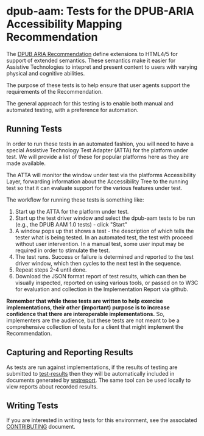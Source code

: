 dpub-aam: Tests for the DPUB-ARIA Accessibility Mapping Recommendation
======================================================================

The [DPUB ARIA Recommendation](https://www.w3.org/TR/dpub-aam-1.0)
define extensions to HTML4/5 for support of extended semantics.  These
semantics make it easier for Assistive Technologies to intepret and
present content to users with varying physical and cognitive abilities.

The purpose of these tests is to help ensure that user agents support the
requirements of the Recommendation.

The general approach for this testing is to enable both manual and automated
testing, with a preference for automation.


Running Tests
-------------

In order to run these tests in an automated fashion, you will need to have a
special Assistive Technology Test Adapter (ATTA) for the platform under test.  We will
provide a list of these for popular platforms here as they are made available.

The ATTA will monitor the window under test via the platforms Accessibility
Layer, forwarding information about the Accessibility Tree to the running test
so that it can evaluate support for the various features under test.

The workflow for running these tests is something like:

1. Start up the ATTA for the platform under test.
2. Start up the test driver window and select the dpub-aam tests to be run
   (e.g., the DPUB AAM 1.0 tests) - click "Start"
3. A window pops up that shows a test - the description of which tells the
   tester what is being tested.  In an automated test, the test with proceed
   without user intervention.  In a manual test, some user input may be required
   in order to stimulate the test.
4. The test runs.  Success or failure is determined and reported to the test
   driver window, which then cycles to the next test in the sequence.
5. Repeat steps 2-4 until done.
6. Download the JSON format report of test results, which can then be visually
   inspected, reported on using various tools, or passed on to W3C for
   evaluation and collection in the Implementation Report via github.

**Remember that while these tests are written to help exercise implementations,
their other (important) purpose is to increase confidence that there are
interoperable implementations.** So, implementers are the audience, but these
tests are not meant to be a comprehensive collection of tests for a client that
might implement the Recommendation.


Capturing and Reporting Results
-------------------------------

As tests are run against implementations, if the results of testing are
submitted to [test-results](https://github.com/w3c/test-results/) then they will
be automatically included in documents generated by
[wptreport](https://www.github.com/w3c/wptreport). The same tool can be used
locally to view reports about recorded results.


Writing Tests
-------------

If you are interested in writing tests for this environment, see the
associated [CONTRIBUTING](CONTRIBUTING.md) document.
